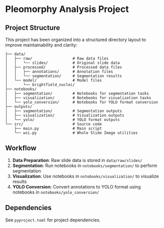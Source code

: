 # Pleomorphy Analysis Project

## Project Structure

This project has been organized into a structured directory layout to improve maintainability and clarity:

```
├── data/
│   ├── raw/                  # Raw data files
│   │   └── slides/           # Original slide data
│   ├── processed/            # Processed data files
│   │   ├── annotations/      # Annotation files
│   │   └── segmentation/     # Segmentation results
│   └── model/                # Model files
│       └── brightfield_nuclei/
├── notebooks/
│   ├── segmentation/         # Notebooks for segmentation tasks
│   ├── visualization/        # Notebooks for visualization tasks
│   └── yolo_conversion/      # Notebooks for YOLO format conversion
├── outputs/
│   ├── segmentation/         # Segmentation outputs
│   ├── visualization/        # Visualization outputs
│   └── yolo/                 # YOLO format outputs
└── src/                      # Source code
    ├── main.py               # Main script
    └── wsi.py                # Whole Slide Image utilities
```


## Workflow

1. **Data Preparation**: Raw slide data is stored in `data/raw/slides/`
2. **Segmentation**: Run notebooks in `notebooks/segmentation/` to perform segmentation
3. **Visualization**: Use notebooks in `notebooks/visualization/` to visualize results
4. **YOLO Conversion**: Convert annotations to YOLO format using notebooks in `notebooks/yolo_conversion/`

## Dependencies

See `pyproject.toml` for project dependencies.
